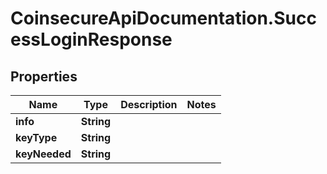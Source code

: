 # CoinsecureApiDocumentation.SuccessLoginResponse

## Properties
Name | Type | Description | Notes
------------ | ------------- | ------------- | -------------
**info** | **String** |  | 
**keyType** | **String** |  | 
**keyNeeded** | **String** |  | 


